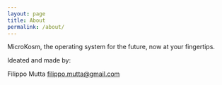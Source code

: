 ```yaml
---
layout: page
title: About
permalink: /about/
---
```


MicroKosm, the operating system for the future, now at your fingertips.

Ideated and made by:

Filippo Mutta
filippo.mutta@gmail.com
